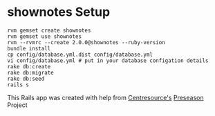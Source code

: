 shownotes Setup
=================

```Shell
rvm gemset create shownotes
rvm gemset use shownotes
rvm --rvmrc --create 2.0.0@shownotes --ruby-version
bundle install
cp config/database.yml.dist config/database.yml
vi config/database.yml # put in your database configation details
rake db:create
rake db:migrate
rake db:seed
rails s
```

This Rails app was created with help from [Centresource\'s](http://www.centresource.com/ "Centresource") [Preseason](http://github.com/centresource/preseason "Preseason") Project

